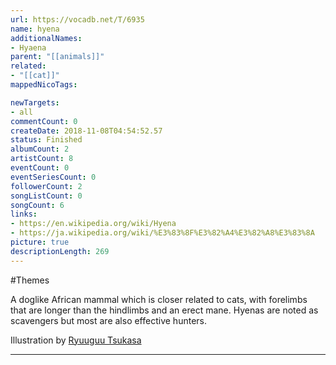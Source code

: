 ```yaml
---
url: https://vocadb.net/T/6935
name: hyena
additionalNames: 
- Hyaena
parent: "[[animals]]"
related:
- "[[cat]]"
mappedNicoTags:

newTargets:
- all
commentCount: 0
createDate: 2018-11-08T04:54:52.57
status: Finished
albumCount: 2
artistCount: 8
eventCount: 0
eventSeriesCount: 0
followerCount: 2
songListCount: 0
songCount: 6
links: 
- https://en.wikipedia.org/wiki/Hyena
- https://ja.wikipedia.org/wiki/%E3%83%8F%E3%82%A4%E3%82%A8%E3%83%8A
picture: true
descriptionLength: 269
---
```


#Themes

A doglike African mammal which is closer related to cats, with forelimbs that are longer than the hindlimbs and an erect mane. Hyenas are noted as scavengers but most are also effective hunters.

Illustration by [Ryuuguu Tsukasa](https://www.pixiv.net/en/users/2998633)

---

